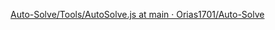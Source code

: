 [Auto-Solve/Tools/AutoSolve.js at main · Orias1701/Auto-Solve](https://github.com/Orias1701/Auto-Solve/blob/main/Tools/AutoSolve.js)
